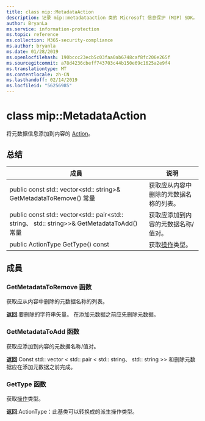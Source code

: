```yaml
---
title: class mip::MetadataAction
description: 记录 mip::metadataaction 类的 Microsoft 信息保护 (MIP) SDK。
author: BryanLa
ms.service: information-protection
ms.topic: reference
ms.collection: M365-security-compliance
ms.author: bryanla
ms.date: 01/28/2019
ms.openlocfilehash: 190bccc23ecb5c03faa0ab6748caf8fc206e265f
ms.sourcegitcommit: a78d4236cbeff743703c44b150e69c1625a2e9f4
ms.translationtype: MT
ms.contentlocale: zh-CN
ms.lasthandoff: 02/14/2019
ms.locfileid: "56256985"
---
```

# <a name="class-mipmetadataaction"></a>class mip::MetadataAction 
将元数据信息添加到内容的 [Action](class_mip_action.md)。
  
## <a name="summary"></a>总结
 成員                        | 说明                                
--------------------------------|---------------------------------------------
public const std:: vector\<std:: string\>& GetMetadataToRemove() 常量  |  获取应从内容中删除的元数据名称的列表。
public const std:: vector\<std:: pair\<std:: string、 std:: string\>\>& GetMetadataToAdd() 常量  |  获取应添加到内容的元数据名称/值对。
public ActionType GetType() const  |  获取[操作](class_mip_action.md)类型。
  
## <a name="members"></a>成員
  
### <a name="getmetadatatoremove-function"></a>GetMetadataToRemove 函数
获取应从内容中删除的元数据名称的列表。

  
**返回**:要删除的字符串矢量。 在添加元数据之前应先删除元数据。
  
### <a name="getmetadatatoadd-function"></a>GetMetadataToAdd 函数
获取应添加到内容的元数据名称/值对。

  
**返回**:Const std:: vector < std:: pair < std:: string、 std:: string >> 和删除元数据应在添加元数据之前完成。
  
### <a name="gettype-function"></a>GetType 函数
获取[操作](class_mip_action.md)类型。

  
**返回**:ActionType：此基类可以转换成的派生操作类型。
